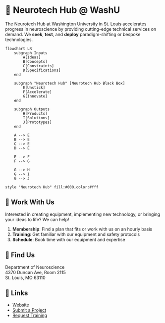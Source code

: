 # 🧠 Neurotech Hub @ WashU

The Neurotech Hub at Washington University in St. Louis accelerates progress in neuroscience by providing cutting-edge technical services on demand. We **seek**, **test**, and **deploy** paradigm-shifting or bespoke technologies.

```mermaid
flowchart LR
    subgraph Inputs
        A[Ideas]
        B[Concepts]
        C[Constraints]
        D[Specifications]
    end
    
    subgraph "Neurotech Hub" [Neurotech Hub Black Box]
        E[Unstick]
        F[Accelerate]
        G[Innovate]
    end
    
    subgraph Outputs
        H[Products]
        I[Solutions]
        J[Prototypes]
    end
    
    A --> E
    B --> E
    C --> E
    D --> E
    
    E --> F
    F --> G
    
    G --> H
    G --> I
    G --> J

style "Neurotech Hub" fill:#000,color:#fff
```

## 🤝 Work With Us

Interested in creating equipment, implementing new technology, or bringing your ideas to life? We can help!

1. **Membership**: Find a plan that fits or work with us on an hourly basis
2. **Training**: Get familiar with our equipment and safety protocols
3. **Schedule**: Book time with our equipment and expertise

## 📍 Find Us

Department of Neuroscience  
4370 Duncan Ave, Room 2115  
St. Louis, MO 63110

## 🔗 Links
- [Website](https://neurotechhub.wustl.edu/)
- [Submit a Project](https://neurotechhub.wustl.edu/contact/submit-a-project)
- [Request Training](https://neurotechhub.wustl.edu/contact/request-training)
